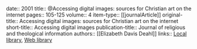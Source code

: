 date:: 2001
title:: @Accessing digital images: sources for Christian art on the internet
pages:: 105-125
volume:: 4
item-type:: [[journalArticle]]
original-title:: Accessing digital images: sources for Christian art on the internet
short-title:: Accessing digital images
publication-title:: Journal of religious and theological information
authors:: [[Elizabeth Davis Deahl]]
links:: [Local library](zotero://select/groups/2386895/items/85IJBGHB), [Web library](https://www.zotero.org/groups/2386895/items/85IJBGHB)
